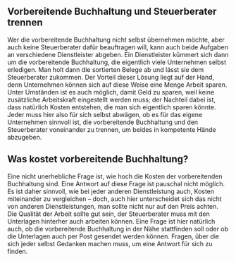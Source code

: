 ## Vorbereitende Buchhaltung und Steuerberater trennen

Wer die vorbereitende Buchhaltung nicht selbst übernehmen möchte, aber auch keine Steuerberater dafür beauftragen will, kann auch beide Aufgaben an verschiedene Dienstleister abgeben. Ein Dienstleister kümmert sich dann um die vorbereitende Buchhaltung, die eigentlich viele Unternehmen selbst erledigen. Man holt dann die sortierten Belege ab und lässt sie dem Steuerberater zukommen. Der Vorteil dieser Lösung liegt auf der Hand, denn Unternehmen können sich auf diese Weise eine Menge Arbeit sparen. Unter Umständen ist es auch möglich, damit Geld zu sparen, weil keine zusätzliche Arbeitskraft eingestellt werden muss; der Nachteil dabei ist, dass natürlich Kosten entstehen, die man sich eigentlich sparen könnte. Jeder muss hier also für sich selbst abwägen, ob es für das eigene Unternehmen sinnvoll ist, die vorbereitende Buchhaltung und den Steuerberater voneinander zu trennen, um beides in kompetente Hände abzugeben.

## Was kostet vorbereitende Buchhaltung?

Eine nicht unerhebliche Frage ist, wie hoch die Kosten der vorbereitenden Buchhaltung sind. Eine Antwort auf diese Frage ist pauschal nicht möglich. Es ist daher sinnvoll, wie bei jeder anderen Dienstleistung auch, Kosten miteinander zu vergleichen – doch, auch hier unterscheidet sich das nicht von anderen Dienstleistungen, man sollte nicht nur auf den Preis achten. Die Qualität der Arbeit sollte gut sein, der Steuerberater muss mit den Unterlagen hinterher auch arbeiten können. Eine Frage ist hier natürlich auch, ob die vorbereitende Buchhaltung in der Nähe stattfinden soll oder ob die Unterlagen auch per Post gesendet werden können. Fragen, über die sich jeder selbst Gedanken machen muss, um eine Antwort für sich zu finden.
